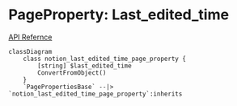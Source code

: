 # PageProperty: Last_edited_time

[API Refernce](https://developers.notion.com/reference/page-property-values#last-edited-time)

```mermaid
classDiagram
    class notion_last_edited_time_page_property {
        [string] $last_edited_time
        ConvertFromObject()
    }
    `PagePropertiesBase` --|> `notion_last_edited_time_page_property`:inherits
```
